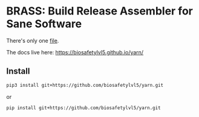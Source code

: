 # BRASS: Build Release Assembler for Sane Software

There's only one [file](yarn/yarn.py).

The docs live here: https://biosafetylvl5.github.io/yarn/

## Install

``` bash
pip3 install git+https://github.com/biosafetylvl5/yarn.git
```

or

``` bash
pip install git+https://github.com/biosafetylvl5/yarn.git
```
